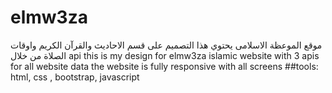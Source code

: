 # elmw3za
موقع الموعظة الاسلامى يحتوي هذا التصميم على قسم الاحاديث  والقرآن الكريم واوقات الصلاة من خلال api
this is my design for elmw3za islamic website with 3 apis for all website data 
the website is fully responsive with all screens 
##tools:
html,
css ,
bootstrap,
javascript
